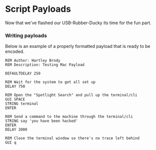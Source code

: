 # Script Payloads

Now that we've flashed our USB-Rubber-Ducky its time for the fun part.


### Writing payloads

Below is an example of a properly formatted payload that is ready to be encoded.


```
REM Author: Hartley Brody
REM Description: Testing Mac Payload

DEFAULTDELAY 250

REM Wait for the system to get all set up
DELAY 750

REM Open the "Spotlight Search" and pull up the terminal/cli
GUI SPACE
STRING terminal
ENTER

REM Send a command to the machine through the terminal/cli
STRING say 'you have been hacked'
ENTER
DELAY 2000

REM Close the terminal window so there's no trace left behind
GUI q

```